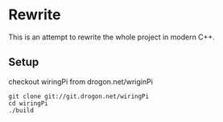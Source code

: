 # Rewrite
This is an attempt to rewrite the whole project in modern C++.

## Setup
checkout wiringPi from drogon.net/wriginPi

    git clone git://git.drogon.net/wiringPi
    cd wiringPi
    ./build


